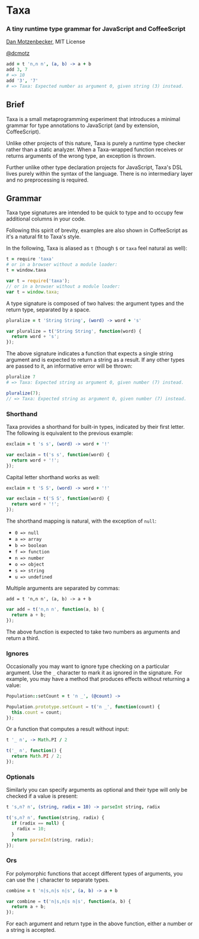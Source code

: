 # Taxa
### A tiny runtime type grammar for JavaScript and CoffeeScript
[Dan Motzenbecker](http://oxism.com), MIT License

[@dcmotz](http://twitter.com/dcmotz)


```coffeescript
add = t 'n,n n', (a, b) -> a + b
add 3, 7
# => 10
add '3', '7'
# => Taxa: Expected number as argument 0, given string (3) instead.
```

## Brief

Taxa is a small metaprogramming experiment that introduces a minimal grammar for
type annotations to JavaScript (and by extension, CoffeeScript).

Unlike other projects of this nature, Taxa is purely a runtime type checker
rather than a static analyzer. When a Taxa-wrapped function receives or returns
arguments of the wrong type, an exception is thrown.

Further unlike other type declaration projects for JavaScript, Taxa's DSL lives
purely within the syntax of the language. There is no intermediary layer and no
preprocessing is required.


## Grammar

Taxa type signatures are intended to be quick to type and to occupy few additional
columns in your code.

Following this spirit of brevity, examples are also shown in CoffeeScript as it's
a natural fit to Taxa's style.

In the following, Taxa is aliased as `t` (though `$` or `taxa` feel natural as well):

```coffeescript
t = require 'taxa'
# or in a browser without a module loader:
t = window.taxa
```

```javascript
var t = require('taxa');
// or in a browser without a module loader:
var t = window.taxa;
```

A type signature is composed of two halves: the argument types and the return
type, separated by a space.

```coffeescript
pluralize = t 'String String', (word) -> word + 's'
```

```javascript
var pluralize = t('String String', function(word) {
  return word + 's';
});
```

The above signature indicates a function that expects a single string argument
and is expected to return a string as a result. If any other types are passed to
it, an informative error will be thrown:

```coffeescript
pluralize 7
# => Taxa: Expected string as argument 0, given number (7) instead.
```

```javascript
pluralize(7);
// => Taxa: Expected string as argument 0, given number (7) instead.
```


### Shorthand

Taxa provides a shorthand for built-in types, indicated by their first letter.
The following is equivalent to the previous example:

```coffeescript
exclaim = t 's s', (word) -> word + '!'
```

```javascript
var exclaim = t('s s', function(word) {
  return word + '!';
});
```

Capital letter shorthand works as well:

```coffeescript
exclaim = t 'S S', (word) -> word + '!'
```

```javascript
var exclaim = t('S S', function(word) {
  return word + '!';
});
```

The shorthand mapping is natural, with the exception of `null`:

- `0 => null`
- `a => array`
- `b => boolean`
- `f => function`
- `n => number`
- `o => object`
- `s => string`
- `u => undefined`

Multiple arguments are separated by commas:

```coffeescipt
add = t 'n,n n', (a, b) -> a + b
```

```javascript
var add = t('n,n n', function(a, b) {
  return a + b;
});
```

The above function is expected to take two numbers as arguments and return a third.


### Ignores

Occasionally you may want to ignore type checking on a particular argument.
Use the `_` character to mark it as ignored in the signature. For example, you may
have a method that produces effects without returning a value:

```coffeescript
Population::setCount = t 'n _', (@count) ->
```

```javascript
Population.prototype.setCount = t('n _', function(count) {
  this.count = count;
});
```

Or a function that computes a result without input:
```coffeescript
t '_ n', -> Math.PI / 2
```

```javascript
t('_ n', function() {
  return Math.PI / 2;
});
```

### Optionals

Similarly you can specify arguments as optional and their type will only be
checked if a value is present:

```coffeescript
t 's,n? n', (string, radix = 10) -> parseInt string, radix
```

```javascript
t('s,n? n', function(string, radix) {
  if (radix == null) {
    radix = 10;
  }
  return parseInt(string, radix);
});
```

### Ors

For polymorphic functions that accept different types of arguments, you can use
the `|` character to separate types.

```coffeescript
combine = t 'n|s,n|s n|s', (a, b) -> a + b
```

```javascript
var combine = t('n|s,n|s n|s', function(a, b) {
  return a + b;
});
```

For each argument and return type in the above function, either a number or a
string is accepted.


